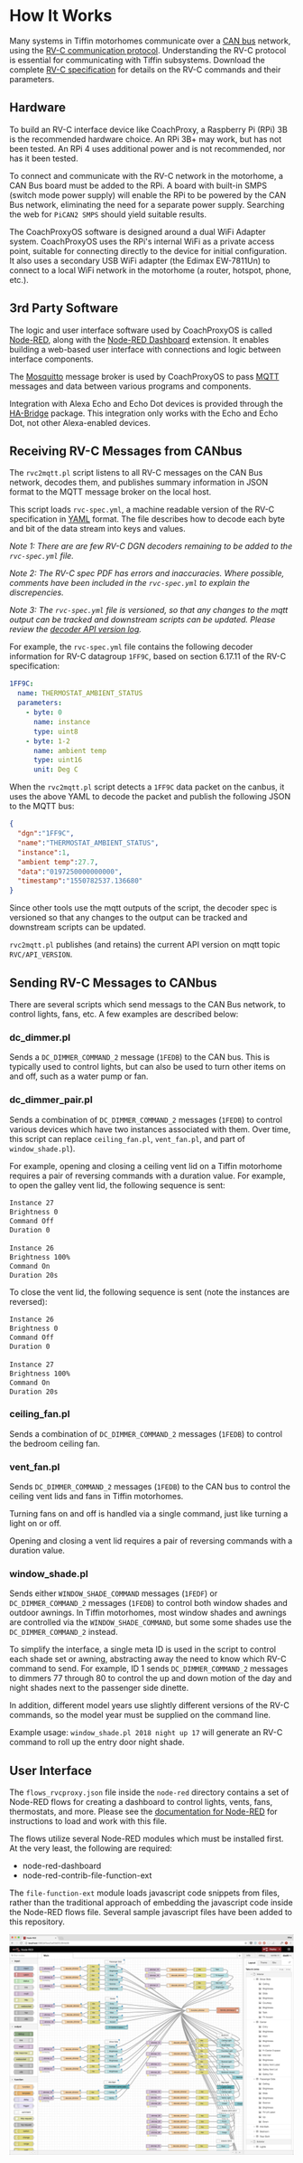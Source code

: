 How It Works
============

Many systems in Tiffin motorhomes communicate over a [CAN
bus](https://en.wikipedia.org/wiki/CAN_bus) network, using the [RV-C
communication protocol](https://en.wikipedia.org/wiki/RV-C).
Understanding the RV-C protocol is essential for communicating with
Tiffin subsystems. Download the complete [RV-C
specification](http://www.rv-c.com/?q=node/75) for details on the
RV-C commands and their parameters.

Hardware
--------

To build an RV-C interface device like CoachProxy, a Raspberry Pi (RPi)
3B is the recommended hardware choice. An RPi 3B+ may work, but has not
been tested. An RPi 4 uses additional power and is not recommended, nor
has it been tested.

To connect and communicate with the RV-C network in the motorhome, a CAN
Bus board must be added to the RPi. A board with built-in SMPS (switch
mode power supply) will enable the RPi to be powered by the CAN Bus
network, eliminating the need for a separate power supply. Searching the
web for `PiCAN2 SMPS` should yield suitable results.

The CoachProxyOS software is designed around a dual WiFi Adapter system.
CoachProxyOS uses the RPi's internal WiFi as a private access point,
suitable for connecting directly to the device for initial
configuration. It also uses a secondary USB WiFi adapter (the Edimax
EW-7811Un) to connect to a local WiFi network in the motorhome (a
router, hotspot, phone, etc.).

3rd Party Software
------------------

The logic and user interface software used by CoachProxyOS is called
[Node-RED](https://nodered.org/), along with the [Node-RED
Dashboard](https://github.com/node-red/node-red-dashboard) extension. It
enables building a web-based user interface with connections and logic
between interface components.

The [Mosquitto](https://mosquitto.org/) message broker is used by
CoachProxyOS to pass [MQTT](http://mqtt.org/) messages and data between
various programs and components.

Integration with Alexa Echo and Echo Dot devices is provided through the
[HA-Bridge](https://github.com/bwssytems/ha-bridge) package. This
integration only works with the Echo and Echo Dot, not other
Alexa-enabled devices.

Receiving RV-C Messages from CANbus
-----------------------------------

The `rvc2mqtt.pl` script listens to all RV-C messages on the CAN Bus
network, decodes them, and publishes summary information in JSON format
to the MQTT message broker on the local host.

This script loads `rvc-spec.yml`, a machine readable version of the RV-C
specification in [YAML](https://yaml.org/spec/1.2/spec.html) format.
The file describes how to decode each byte and bit of the data stream
into keys and values.

_Note 1: There are are few RV-C DGN decoders remaining to be added to
the `rvc-spec.yml` file._

_Note 2: The RV-C spec PDF has errors and inaccuracies. Where possible,
comments have been included in the `rvc-spec.yml` to explain the
discrepencies._

_Note 3: The `rvc-spec.yml` file is versioned, so that any changes to
the mqtt output can be tracked and downstream scripts can be updated.
Please review the [decoder API version log](rvc2mqtt-api-versions.md)._

For example, the `rvc-spec.yml` file contains the following decoder
information for RV-C datagroup `1FF9C`, based on section 6.17.11 of the
RV-C specification:

```yaml
1FF9C:
  name: THERMOSTAT_AMBIENT_STATUS
  parameters:
    - byte: 0
      name: instance
      type: uint8
    - byte: 1-2
      name: ambient temp
      type: uint16
      unit: Deg C
```

When the `rvc2mqtt.pl` script detects a `1FF9C` data packet on the canbus,
it uses the above YAML to decode the packet and publish the following JSON
to the MQTT bus:

```json
{
  "dgn":"1FF9C",
  "name":"THERMOSTAT_AMBIENT_STATUS",
  "instance":1,
  "ambient temp":27.7,
  "data":"0197250000000000",
  "timestamp":"1550782537.136680"
}
```

Since other tools use the mqtt outputs of the script, the decoder spec
is versioned so that any changes to the output can be tracked and
downstream scripts can be updated.

`rvc2mqtt.pl` publishes (and retains) the current API version on mqtt
topic `RVC/API_VERSION`.

Sending RV-C Messages to CANbus
-----------------------------------

There are several scripts which send messags to the CAN Bus network, to
control lights, fans, etc. A few examples are described below:

### dc_dimmer.pl

Sends a `DC_DIMMER_COMMAND_2` message (`1FEDB`) to the CAN bus. This is
typically used to control lights, but can also be used to turn other
items on and off, such as a water pump or fan.

### dc_dimmer_pair.pl

Sends a combination of `DC_DIMMER_COMMAND_2` messages (`1FEDB`) to
control various devices which have two instances associated with them.
Over time, this script can replace `ceiling_fan.pl`, `vent_fan.pl`, and
part of `window_shade.pl`).

For example, opening and closing a ceiling vent lid on a Tiffin
motorhome requires a pair of reversing commands with a duration value.
For example, to open the galley vent lid, the following sequence is
sent:

```
Instance 27
Brightness 0
Command Off
Duration 0

Instance 26
Brightness 100%
Command On
Duration 20s
```

To close the vent lid, the following sequence is sent (note the
instances are reversed):

```
Instance 26
Brightness 0
Command Off
Duration 0

Instance 27
Brightness 100%
Command On
Duration 20s
```

### ceiling_fan.pl

Sends a combination of `DC_DIMMER_COMMAND_2` messages (`1FEDB`) to
control the bedroom ceiling fan.

### vent_fan.pl

Sends `DC_DIMMER_COMMAND_2` messages (`1FEDB`) to the CAN bus to control
the ceiling vent lids and fans in Tiffin motorhomes.

Turning fans on and off is handled via a single command, just like
turning a light on or off.

Opening and closing a vent lid requires a pair of reversing commands
with a duration value.

### window_shade.pl

Sends either `WINDOW_SHADE_COMMAND` messages (`1FEDF`) or
`DC_DIMMER_COMMAND_2` messages (`1FEDB`) to control both window shades
and outdoor awnings. In Tiffin motorhomes, most window shades and
awnings are controlled via the `WINDOW_SHADE_COMMAND`, but some some
shades use the `DC_DIMMER_COMMAND_2` instead.

To simplify the interface, a single meta ID is used in the script to
control each shade set or awning, abstracting away the need to know
which RV-C command to send. For example, ID 1 sends
`DC_DIMMER_COMMAND_2` messages to dimmers 77 through 80 to control the
up and down motion of the day and night shades next to the passenger
side dinette.

In addition, different model years use slightly different versions of
the RV-C commands, so the model year must be supplied on the command
line.

Example usage: `window_shade.pl 2018 night up 17` will generate an RV-C
command to roll up the entry door night shade.

User Interface
--------------

The `flows_rvcproxy.json` file inside the `node-red` directory contains
a set of Node-RED flows for creating a dashboard to control lights,
vents, fans, thermostats, and more. Please see the [documentation for
Node-RED](https://nodered.org/docs/) for instructions to load and work
with this file.

The flows utilize several Node-RED modules which must be installed
first. At the very least, the following are required:

* node-red-dashboard
* node-red-contrib-file-function-ext

The `file-function-ext` module loads javascript code snippets from
files, rather than the traditional approach of embedding the javascript
code inside the Node-RED flows file. Several sample javascript files
have been added to this repository.

![Node-RED Flows](images/flows-1.jpg)
